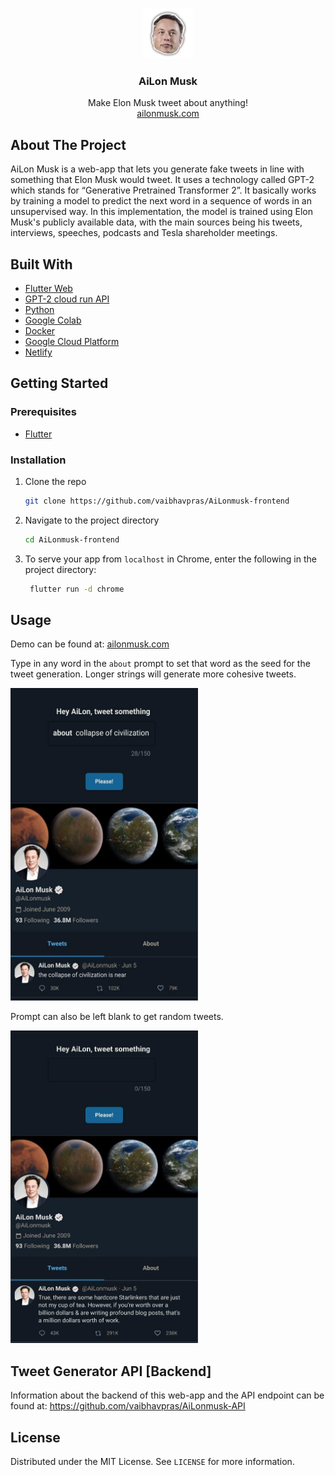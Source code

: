 
<br />
<p align="center">
  <a href="https://github.com/vaibhavpras/AiLonmusk-frontend">
    <img src="https://raw.githubusercontent.com/vaibhavpras/AiLonmusk-frontend/master/web/icons/Icon-192.png" alt="Logo" width="80" height="80">
  </a>

  <h3 align="center">AiLon Musk</h3>

  <p align="center">
    Make Elon Musk tweet about anything!
    <br />
  <a href="https://ailonmusk.com">ailonmusk.com</a>
  </p>
</p>





## About The Project

AiLon Musk is a web-app that lets you generate fake tweets in line with something that Elon Musk would tweet. It uses a technology called GPT-2 which stands for “Generative Pretrained Transformer 2”. It basically works by training a model to predict the next word in a sequence of words in an unsupervised way. In this implementation, the model is trained using Elon Musk's publicly available data, with the main sources being his tweets, interviews, speeches, podcasts and Tesla shareholder meetings.

## Built With


* [Flutter Web](https://flutter.dev/web)
* [GPT-2 cloud run API](https://github.com/minimaxir/gpt-2-cloud-run)
* [Python](https://www.python.org/)
* [Google Colab](https://colab.research.google.com)
* [Docker](https://www.docker.com/)
* [Google Cloud Platform](https://cloud.google.com/)
* [Netlify](https://netlify.com)


## Getting Started



### Prerequisites

* [Flutter](https://flutter.dev/docs/get-started/install)
 
### Installation

1. Clone the repo
   ```sh
   git clone https://github.com/vaibhavpras/AiLonmusk-frontend
   ```
2. Navigate to the project directory
   ```sh
   cd AiLonmusk-frontend
   ```
3. To serve your app from `localhost` in Chrome, enter the following in the project directory:
   ```sh
    flutter run -d chrome
   ```


## Usage

Demo can be found at: [ailonmusk.com](https://ailonmusk.com)

Type in any word in the ```about``` prompt to set that word as the seed for the tweet generation. Longer strings will generate more cohesive tweets.

<img src="https://raw.githubusercontent.com/vaibhavpras/AiLonmusk-frontend/master/demoimages/demo1.jpg" alt="Logo" width=300 height=500>

Prompt can also be left blank to get random tweets.

<img src="https://raw.githubusercontent.com/vaibhavpras/AiLonmusk-frontend/master/demoimages/demo2.jpg" alt="Logo" width=300 height=500>

## Tweet Generator API [Backend]
Information about the backend of this web-app and the API endpoint can be found at: https://github.com/vaibhavpras/AiLonmusk-API
<!-- LICENSE -->
## License

Distributed under the MIT License. See `LICENSE` for more information.

